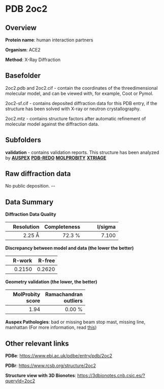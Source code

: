 # PDB 2oc2

## Overview

**Protein name**: human interaction partners

**Organism**: ACE2

**Method**: X-Ray Diffraction

## Basefolder

2oc2.pdb and 2oc2.cif - contain the coordinates of the threedimensional molecular model, and can be viewed with, for example, Coot or Pymol.

2oc2-sf.cif - contains deposited diffraction data for this PDB entry, if the structure has been solved with X-ray or neutron crystallography.

2oc2.mtz - contains structure factors after automatic refinement of molecular model against the diffraction data.

## Subfolders





**validation** - contains validation reports. This structure has been analyzed by [**AUSPEX**](https://github.com/thorn-lab/coronavirus_structural_task_force/tree/master/pdb/human_interaction_partners/ACE2/2oc2/validation/auspex) [**PDB-REDO**](https://github.com/thorn-lab/coronavirus_structural_task_force/tree/master/pdb/human_interaction_partners/ACE2/2oc2/validation/pdb-redo) [**MOLPROBITY**](https://github.com/thorn-lab/coronavirus_structural_task_force/tree/master/pdb/human_interaction_partners/ACE2/2oc2/validation/molprobity) [**XTRIAGE**](https://github.com/thorn-lab/coronavirus_structural_task_force/blob/master/pdb/human_interaction_partners/ACE2/2oc2/validation/Xtriage_output.log) 

## Raw diffraction data

No public deposition. --<br> 

## Data Summary
**Diffraction Data Quality**

|   | Resolution | Completeness| I/sigma |
|---|-------------:|----------------:|--------------:|
|   |2.25 Å|72.3  %|<img width=50/>7.100|

**Discrepancy between model and data (the lower the better)**

|   | **R-work**| **R-free**   
|---|-------------:|----------------:|           
||  0.2150|  0.2620|

**Geometry validation (the lower, the better)**

|   |**MolProbity<br>score**| **Ramachandran<br>outliers** 
|---|-------------:|----------------:|
||  1.94|  0.00 %|

**Auspex Pathologies**: bad or missing beam stop mast, missing line, manhattan (For more information, read [this](https://github.com/thorn-lab/coronavirus_structural_task_force/blob/master/pdb/human_interaction_partners/ACE2/2oc2/validation/auspex/2oc2_auspex_comments.txt))

 



## Other relevant links 
**PDBe**:  https://www.ebi.ac.uk/pdbe/entry/pdb/2oc2
 
**PDBr**: https://www.rcsb.org/structure/2oc2 

**Structure view with 3D Bionotes**: https://3dbionotes.cnb.csic.es/?queryId=2oc2

